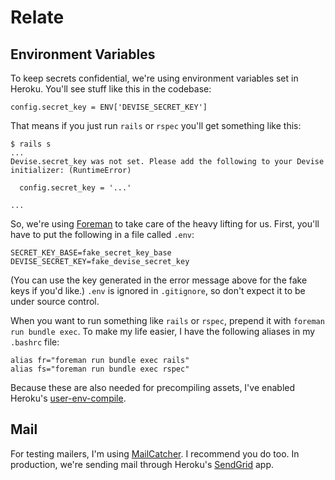Relate
========

## Environment Variables

To keep secrets confidential, we're using environment variables set in Heroku.  You'll see stuff like this in the codebase:

    config.secret_key = ENV['DEVISE_SECRET_KEY']

That means if you just run `rails` or `rspec` you'll get something like this:

    $ rails s
    ...
    Devise.secret_key was not set. Please add the following to your Devise initializer: (RuntimeError)

      config.secret_key = '...'

    ...

So, we're using [Foreman](http://github.com/ddollar/foreman) to take care of the heavy lifting for us.  First, you'll have to put the following in a file called `.env`:

    SECRET_KEY_BASE=fake_secret_key_base
    DEVISE_SECRET_KEY=fake_devise_secret_key

(You can use the key generated in the error message above for the fake keys if you'd like.)  `.env` is ignored in `.gitignore`, so don't expect it to be under source control.

When you want to run something like `rails` or `rspec`, prepend it with `foreman run bundle exec`.  To make my life easier, I have the following aliases in my `.bashrc` file:

    alias fr="foreman run bundle exec rails"
    alias fs="foreman run bundle exec rspec"
    
Because these are also needed for precompiling assets, I've enabled Heroku's [user-env-compile](http://devcenter.heroku.com/articles/labs-user-env-compile).

## Mail

For testing mailers, I'm using [MailCatcher](http://mailcatcher.me).  I recommend you do too.  In production, we're sending mail through Heroku's [SendGrid](http://devcenter.heroku.com/articles/sendgrid) app.
